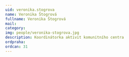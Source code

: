 ```yaml
---
uid: veronika.stogrova
name: Veronika Štogrová
fullname: Veronika Štogrová
mail: 
category: 
img: people/veronika-stogrova.jpg
description: Koordinátorka aktivit komunitního centra 
ordpraha: 
ordcan: 31
---
```




